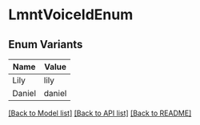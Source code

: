 # LmntVoiceIdEnum

## Enum Variants

| Name | Value |
|---- | -----|
| Lily | lily |
| Daniel | daniel |


[[Back to Model list]](../README.md#documentation-for-models) [[Back to API list]](../README.md#documentation-for-api-endpoints) [[Back to README]](../README.md)



